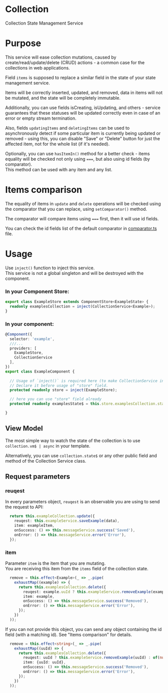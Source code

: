 Collection
==========
Collection State Management Service

# Purpose

This service will ease collection mutations, caused by create/read/update/delete (CRUD) actions - a common case for the collections in web applications.

Field `items` is supposed to replace a similar field in the state of your state management service.

Items will be correctly inserted, updated, and removed, data in items will not be mutated, and the state will be completely immutable.

Additionally, you can use fields isCreating, isUpdating, and others - service guarantees that these statuses will be updated correctly even in case of an error or empty stream termination.

Also, fields `updatingItems` and `deletingItems` can be used to asynchronously detect if some particular item is currently being updated or removed - using this, you can disable "Save" or "Delete" button for just the affected item, not for the whole list (if it's needed).

Optionally, you can use `hasItemIn()` method for a better check - items equality will be checked not only using `===`, but also using id fields (by comparator).    
This method can be used with any item and any list.

# Items comparison
The equality of items in `update` and `delete` operations will be checked using the comparator that you can replace, using `setComparator()` method.

The comparator will compare items using `===` first, then it will use id fields.

You can check the id fields list of the default comparator in [comparator.ts](comparator.ts) file.

# Usage
Use `inject()` function to inject this service.   
This service is not a global singleton and will be destroyed with the component.

### In your Component Store:

```ts
export class ExampleStore extends ComponentStore<ExampleState> {
  readonly examplesCollection = inject(CollectionService<Example>);
}
```

### In your component:

```ts
@Component({
  selector: 'example',
  ///...
  providers: [
    ExampleStore, 
    CollectionService
  ],
})
export class ExampleComponent {
  
  // Usage of `inject()` is required here (to make CollectionService instance accessible in the ExampleStore).
  // Declare it before usage of "store" field.
  protected readonly store = inject(ExampleStore);

  // here you can use "store" field already
  protected readonly examplesState$ = this.store.examplesCollection.state$;

}
```

## View Model

The most simple way to watch the state of the collection is to use `collection.vm$ | async` in your template.

Alternatively, you can use `collection.state$` or any other public field and method of the Collection Service class.

## Request parameters

### reuqest

In every parameters object, `reuqest` is an observable you are using to send the request to API:

```ts
  return this.exampleCollection.update({
    reuqest: this.exampleService.saveExample(data),
    item: exampleItem,
    onSuccess: () => this.messageService.success('Saved'),
    onError: () => this.messageService.error('Error'),
  });
```

### item

Parameter `item` is the item that you are mutating.  
You are receiving this item from the `items` field of the collection state.

```ts
  remove = this.effect<Example>(_ => _.pipe(
    exhaustMap((example) => {
      return this.examplesCollection.delete({
        reuqest: example.uuId ? this.exampleService.removeExample(example.uuId) : of(null),
        item: example,
        onSuccess: () => this.messageService.success('Removed'),
        onError: () => this.messageService.error('Error'),
      });
    })
  ));
```

If you can not provide this object, you can send any object containing the id field (with a matching id). See "Items comparison" for details.

```ts
  remove = this.effect<string>(_ => _.pipe(
    exhaustMap((uuId) => {
      return this.examplesCollection.delete({
        reuqest: uuId ? this.exampleService.removeExample(uuId) : of(null),
        item: {uuId: uuId},
        onSuccess: () => this.messageService.success('Removed'),
        onError: () => this.messageService.error('Error'),
      });
    })
  ));
```
